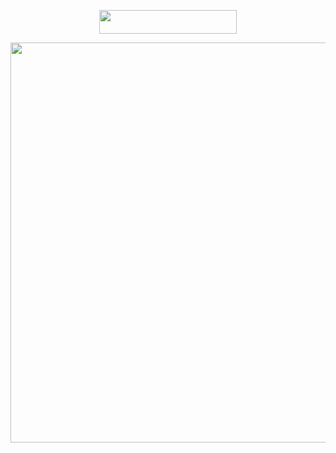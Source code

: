 <p align="center"><a href="https://dashboard.heroku.com/new?template=https://github.com/subhichiku/Chiku-chat"> <img src="https://img.shields.io/badge/Deploy%20On%20Heroku-bringle?style=for-the-badge&logo=heroku" width="220" height="38.45"/></a></p>
<p align="center"><a href="https://dashboard.heroku.com/new?template=https://github.com/subhichiku/Chiku-Chat-Bot"> <img src="https://telegra.ph/file/5083ea37a0010c39ba228.jpg" width="520" height="640"/></a></p>

